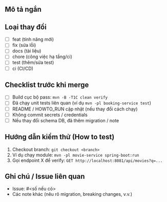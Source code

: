 ## Mô tả ngắn
<!-- Viết ngắn gọn: mục tiêu của PR và thay đổi chính. Ví dụ: "feat(movie): add search endpoint by title" -->

## Loại thay đổi
- [ ] feat (tính năng mới)
- [ ] fix (sửa lỗi)
- [ ] docs (tài liệu)
- [ ] chore (công việc hạ tầng/ci)
- [ ] test (thêm/sửa test)
- [ ] ci (CI/CD)

## Checklist trước khi merge
- [ ] Build cục bộ pass: `mvn -B -T1C clean verify`
- [ ] Đã chạy unit tests liên quan (ví dụ `mvn -pl booking-service test`)
- [ ] README / HOWTO_RUN cập nhật (nếu thay đổi cách chạy)
- [ ] Không commit secrets / credentials
- [ ] Nếu thay đổi schema DB, đã thêm migration / note

## Hướng dẫn kiểm thử (How to test)
1. Checkout branch: `git checkout <branch>`
2. Ví dụ chạy module: `mvn -pl movie-service spring-boot:run`
3. Gọi endpoint X để verify: `GET http://localhost:8081/api/movies?q=...`

## Ghi chú / Issue liên quan
- Issue: #<số nếu có>
- Các note khác (nêu rõ migration, breaking changes, v.v.)
